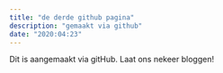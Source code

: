 ```yaml
---
title: "de derde github pagina"
description: "gemaakt via github"
date: "2020:04:23"
---
```


Dit is aangemaakt via gitHub. Laat ons nekeer bloggen!
